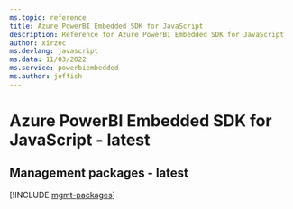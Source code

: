 ```yaml
---
ms.topic: reference
title: Azure PowerBI Embedded SDK for JavaScript
description: Reference for Azure PowerBI Embedded SDK for JavaScript
author: xirzec
ms.devlang: javascript
ms.data: 11/03/2022
ms.service: powerbiembedded
ms.author: jeffish
---
```

# Azure PowerBI Embedded SDK for JavaScript - latest

## Management packages - latest
[!INCLUDE [mgmt-packages](powerbi-embedded-mgmt-index.md)]